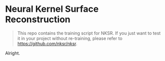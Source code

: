 # Neural Kernel Surface Reconstruction

> This repo contains the training script for NKSR. If you just want to test it in your project without re-training, please refer to https://github.com/nksr/nksr.

Alright.
